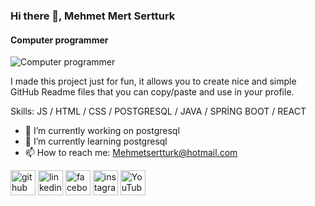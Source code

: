 ### Hi there 👋, Mehmet Mert Sertturk
#### Computer programmer
![Computer programmer](https://media.licdn.com/dms/image/v2/D4D03AQGx3Clvd3PsLQ/profile-displayphoto-shrink_800_800/profile-displayphoto-shrink_800_800/0/1727789529924?e=1740614400&v=beta&t=btJCPoKGOJUzB9-gSTxFBm4LMmp2pYV-PiPdNZvJNG8)

I made this project just for fun, it allows you to create nice and simple GitHub Readme files that you can copy/paste and use in your profile.

Skills:  JS / HTML / CSS / POSTGRESQL / JAVA / SPRİNG BOOT / REACT

- 🔭 I’m currently working on postgresql 
- 🌱 I’m currently learning postgresql 
- 📫 How to reach me: Mehmetsertturk@hotmail.com 


[<img src='https://cdn.jsdelivr.net/npm/simple-icons@3.0.1/icons/github.svg' alt='github' height='40'>](https://github.com/msertturk/)  [<img src='https://cdn.jsdelivr.net/npm/simple-icons@3.0.1/icons/linkedin.svg' alt='linkedin' height='40'>](https://www.linkedin.com/in/mehmet-mert-sertt%C3%BCrk-a183352a4/?originalSubdomain=tr/)  [<img src='https://cdn.jsdelivr.net/npm/simple-icons@3.0.1/icons/facebook.svg' alt='facebook' height='40'>](https://www.facebook.com/mehmetmert.sertturk/)  [<img src='https://cdn.jsdelivr.net/npm/simple-icons@3.0.1/icons/instagram.svg' alt='instagram' height='40'>](https://www.instagram.com/memetmertsertturk/)  [<img src='https://cdn.jsdelivr.net/npm/simple-icons@3.0.1/icons/youtube.svg' alt='YouTube' height='40'>](https://www.youtube.com/@mehmetmertsertturk8301/)  






